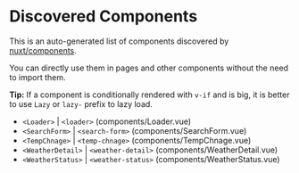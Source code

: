 # Discovered Components

This is an auto-generated list of components discovered by [nuxt/components](https://github.com/nuxt/components).

You can directly use them in pages and other components without the need to import them.

**Tip:** If a component is conditionally rendered with `v-if` and is big, it is better to use `Lazy` or `lazy-` prefix to lazy load.

- `<Loader>` | `<loader>` (components/Loader.vue)
- `<SearchForm>` | `<search-form>` (components/SearchForm.vue)
- `<TempChnage>` | `<temp-chnage>` (components/TempChnage.vue)
- `<WeatherDetail>` | `<weather-detail>` (components/WeatherDetail.vue)
- `<WeatherStatus>` | `<weather-status>` (components/WeatherStatus.vue)
